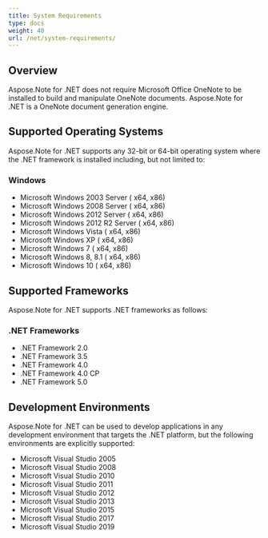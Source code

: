```yaml
---
title: System Requirements
type: docs
weight: 40
url: /net/system-requirements/
---
```


## **Overview**
Aspose.Note for .NET does not require Microsoft Office OneNote to be installed to build and manipulate OneNote documents. Aspose.Note for .NET is a OneNote document generation engine.
## **Supported Operating Systems**
Aspose.Note for .NET supports any 32-bit or 64-bit operating system where the .NET framework is installed including, but not limited to:
### **Windows**
- Microsoft Windows 2003 Server ( x64, x86)
- Microsoft Windows 2008 Server ( x64, x86)
- Microsoft Windows 2012 Server ( x64, x86)
- Microsoft Windows 2012 R2 Server ( x64, x86)
- Microsoft Windows Vista ( x64, x86)
- Microsoft Windows XP ( x64, x86)
- Microsoft Windows 7 ( x64, x86)
- Microsoft Windows 8, 8.1 ( x64, x86)
- Microsoft Windows 10 ( x64, x86)
## **Supported Frameworks**
Aspose.Note for .NET supports .NET frameworks as follows:
### **.NET Frameworks**
- .NET Framework 2.0
- .NET Framework 3.5
- .NET Framework 4.0
- .NET Framework 4.0 CP
- .NET Framework 5.0
## **Development Environments**
Aspose.Note for .NET can be used to develop applications in any development environment that targets the .NET platform, but the following environments are explicitly supported:

- Microsoft Visual Studio 2005
- Microsoft Visual Studio 2008
- Microsoft Visual Studio 2010
- Microsoft Visual Studio 2011
- Microsoft Visual Studio 2012
- Microsoft Visual Studio 2013
- Microsoft Visual Studio 2015
- Microsoft Visual Studio 2017
- Microsoft Visual Studio 2019

